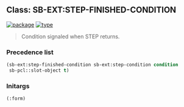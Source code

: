 ## Class: SB-EXT:STEP-FINISHED-CONDITION
[![package](https://img.shields.io/badge/Package-SB--EXT-5f9ea0.svg?style=social&colorA=999999)](../) [![type](https://img.shields.io/badge/Type-Class-5f9ea0.svg?style=social&colorA=999999)](../#class) 

> Condition signaled when STEP returns.

### Precedence list
```cl
(sb-ext:step-finished-condition sb-ext:step-condition condition
 sb-pcl::slot-object t)
```
### Initargs
```cl
(:form)
```

